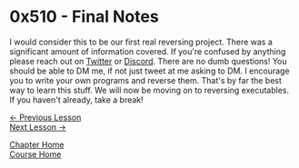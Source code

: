 # 0x510 - Final Notes
I would consider this to be our first real reversing project. There was a significant amount of information covered. If you're confused by anything please reach out on [Twitter](https://twitter.com/0xZ0F) or [Discord](https://discord.gg/m3DRPyV). There are no dumb questions! You should be able to DM me, if not just tweet at me asking to DM. I encourage you to write your own programs and reverse them. That's by far the best way to learn this stuff. We will now be moving on to reversing executables. If you haven't already, take a break!

[<- Previous Lesson](0x509-ImplementingPlayer.md)  
[Next Lesson ->](../0x600-PrintPlayerStats/0x600-PrintPlayerStats.md)  

[Chapter Home](0x500-DLL.md)  
[Course Home](../README.md)  